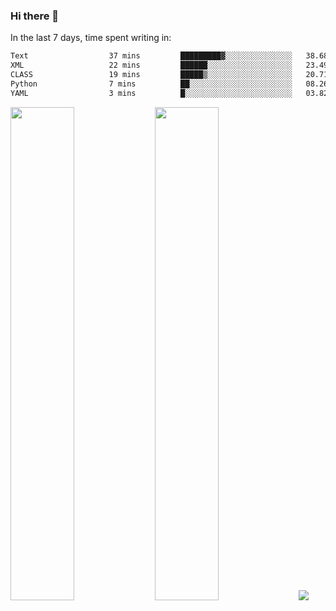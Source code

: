 ### Hi there 👋

In the last 7 days, time spent writing in:

<!--START_SECTION:waka-->

```txt
Text                  37 mins         █████████▓░░░░░░░░░░░░░░░   38.68 %
XML                   22 mins         ██████░░░░░░░░░░░░░░░░░░░   23.49 %
CLASS                 19 mins         █████▒░░░░░░░░░░░░░░░░░░░   20.71 %
Python                7 mins          ██░░░░░░░░░░░░░░░░░░░░░░░   08.26 %
YAML                  3 mins          █░░░░░░░░░░░░░░░░░░░░░░░░   03.82 %
```

<!--END_SECTION:waka-->

<img src="https://wakatime.com/share/@jimtje/5d0c92de-08f8-4a72-8f2f-6a9693d1e318.svg" width=45% height=45%> <img src="https://wakatime.com/share/@jimtje/501498ae-bda5-4da7-a89d-b40bcdd5556d.svg" width=45% height=45%>
![](https://hit.yhype.me/github/profile?user_id=43537315)
